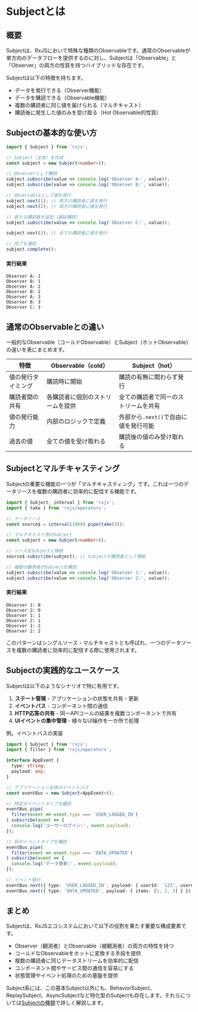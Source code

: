 # Subjectとは

## 概要

Subjectは、RxJSにおいて特殊な種類のObservableです。通常のObservableが単方向のデータフローを提供するのに対し、Subjectは「Observable」と「Observer」の両方の性質を持つハイブリッドな存在です。

Subjectは以下の特徴を持ちます。

- データを発行できる（Observer機能）
- データを購読できる（Observable機能）
- 複数の購読者に同じ値を届けられる（マルチキャスト）
- 購読後に発生した値のみを受け取る（Hot Observable的性質）

## Subjectの基本的な使い方

```typescript
import { Subject } from 'rxjs';

// Subject（主体）を作成
const subject = new Subject<number>();

// Observerとして購読
subject.subscribe(value => console.log('Observer A:', value));
subject.subscribe(value => console.log('Observer B:', value));

// Observableとして値を発行
subject.next(1); // 両方の購読者に値を発行
subject.next(2); // 両方の購読者に値を発行

// 新たな購読者を追加（遅延購読）
subject.subscribe(value => console.log('Observer C:', value));

subject.next(3); // 全ての購読者に値を発行

// 完了を通知
subject.complete();
```

#### 実行結果
```
Observer A: 1
Observer B: 1
Observer A: 2
Observer B: 2
Observer A: 3
Observer B: 3
Observer C: 3
```

## 通常のObservableとの違い

一般的なObservable（コールドObservable）とSubject（ホットObservable）の違いを表にまとめます。

| 特徴 | Observable（cold） | Subject（hot） |
|------|-------------------|---------------|
| 値の発行タイミング | 購読時に開始 | 購読の有無に関わらず発行 |
| 購読者間の共有 | 各購読者に個別のストリームを提供 | 全ての購読者で同一のストリームを共有 |
| 値の発行能力 | 内部のロジックで定義 | 外部から`.next()`で自由に値を発行可能 |
| 過去の値 | 全ての値を受け取れる | 購読後の値のみ受け取れる |

## Subjectとマルチキャスティング

Subjectの重要な機能の一つが「マルチキャスティング」です。これは一つのデータソースを複数の購読者に効率的に配信する機能です。

```typescript
import { Subject, interval } from 'rxjs';
import { take } from 'rxjs/operators';

// データソース
const source$ = interval(1000).pipe(take(3));

// マルチキャスト用のSubject
const subject = new Subject<number>();

// ソースをSubjectに接続
source$.subscribe(subject); // Subjectが購読者として機能

// 複数の観測者がSubjectを購読
subject.subscribe(value => console.log('Observer 1:', value));
subject.subscribe(value => console.log('Observer 2:', value));
```

#### 実行結果
```
Observer 1: 0
Observer 2: 0
Observer 1: 1
Observer 2: 1
Observer 1: 2
Observer 2: 2
```

このパターンはシングルソース・マルチキャストとも呼ばれ、一つのデータソースを複数の購読者に効率的に配信する際に使用されます。

## Subjectの実践的なユースケース

Subjectは以下のようなシナリオで特に有用です。

1. **ステート管理** - アプリケーションの状態を共有・更新
2. **イベントバス** - コンポーネント間の通信
3. **HTTP応答の共有** - 同一APIコールの結果を複数コンポーネントで共有
4. **UIイベントの集中管理** - 様々なUI操作を一か所で処理

例。イベントバスの実装
```typescript
import { Subject } from 'rxjs';
import { filter } from 'rxjs/operators';

interface AppEvent {
  type: string;
  payload: any;
}

// アプリケーション全体のイベントバス
const eventBus = new Subject<AppEvent>();

// 特定のイベントタイプを購読
eventBus.pipe(
  filter(event => event.type === 'USER_LOGGED_IN')
).subscribe(event => {
  console.log('ユーザーログイン:', event.payload);
});

// 別のイベントタイプを購読
eventBus.pipe(
  filter(event => event.type === 'DATA_UPDATED')
).subscribe(event => {
  console.log('データ更新:', event.payload);
});

// イベント発行
eventBus.next({ type: 'USER_LOGGED_IN', payload: { userId: '123', username: 'test_user' } });
eventBus.next({ type: 'DATA_UPDATED', payload: { items: [1, 2, 3] } });
```

## まとめ

Subjectは、RxJSエコシステムにおいて以下の役割を果たす重要な構成要素です。

- Observer（観測者）とObservable（被観測者）の両方の特性を持つ
- コールドなObservableをホットに変換する手段を提供
- 複数の購読者に同じデータストリームを効率的に配信
- コンポーネント間やサービス間の通信を容易にする
- 状態管理やイベント処理のための基盤を提供

Subject系には、この基本Subject以外にも、BehaviorSubject、ReplaySubject、AsyncSubjectなど特化型のSubjectも存在します。それらについては[Subjectの種類](./types-of-subject.md)で詳しく解説します。